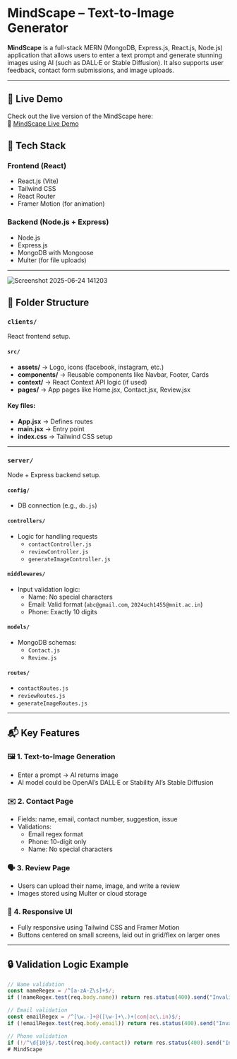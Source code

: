 ﻿# MindScape – Text-to-Image Generator

**MindScape** is a full-stack MERN (MongoDB, Express.js, React.js, Node.js) application that allows users to enter a text prompt and generate stunning images using AI (such as DALL·E or Stable Diffusion). It also supports user feedback, contact form submissions, and image uploads.

---
## 🚀 Live Demo

Check out the live version of the MindScape here:  
🔗 [MindScape Live Demo](https://mindscape-1.onrender.com/)

## 🚀 Tech Stack

### Frontend (React)
- React.js (Vite)
- Tailwind CSS
- React Router
- Framer Motion (for animation)

### Backend (Node.js + Express)
- Node.js
- Express.js
- MongoDB with Mongoose
- Multer (for file uploads)

---

![Screenshot 2025-06-24 141203](https://github.com/user-attachments/assets/c2b3a272-f8f7-4c11-8888-9cdb9ba258c8)



## 📁 Folder Structure

### `clients/`
React frontend setup.

#### `src/`
- **assets/** → Logo, icons (facebook, instagram, etc.)
- **components/** → Reusable components like Navbar, Footer, Cards
- **context/** → React Context API logic (if used)
- **pages/** → App pages like Home.jsx, Contact.jsx, Review.jsx

#### Key files:
- **App.jsx** → Defines routes
- **main.jsx** → Entry point
- **index.css** → Tailwind CSS setup

---

### `server/`
Node + Express backend setup.

#### `config/`
- DB connection (e.g., `db.js`)

#### `controllers/`
- Logic for handling requests
  - `contactController.js`
  - `reviewController.js`
  - `generateImageController.js`

#### `middlewares/`
- Input validation logic:
  - Name: No special characters
  - Email: Valid format (`abc@gmail.com`, `2024uch1455@mnit.ac.in`)
  - Phone: Exactly 10 digits

#### `models/`
- MongoDB schemas:
  - `Contact.js`
  - `Review.js`

#### `routes/`
- `contactRoutes.js`
- `reviewRoutes.js`
- `generateImageRoutes.js`

---

## 📬 Key Features

### 🖼️ 1. Text-to-Image Generation
- Enter a prompt → AI returns image
- AI model could be OpenAI’s DALL·E or Stability AI’s Stable Diffusion

### ✉️ 2. Contact Page
- Fields: name, email, contact number, suggestion, issue
- Validations:
  - Email regex format
  - Phone: 10-digit only
  - Name: No special characters

### 🗣️ 3. Review Page
- Users can upload their name, image, and write a review
- Images stored using Multer or cloud storage

### 📱 4. Responsive UI
- Fully responsive using Tailwind CSS and Framer Motion
- Buttons centered on small screens, laid out in grid/flex on larger ones

---

## 🔒 Validation Logic Example

```js
// Name validation
const nameRegex = /^[a-zA-Z\s]+$/;
if (!nameRegex.test(req.body.name)) return res.status(400).send("Invalid name");

// Email validation
const emailRegex = /^[\w.-]+@([\w-]+\.)+(com|ac\.in)$/;
if (!emailRegex.test(req.body.email)) return res.status(400).send("Invalid email");

// Phone validation
if (!/^\d{10}$/.test(req.body.contact)) return res.status(400).send("Invalid contact number");
# MindScape
